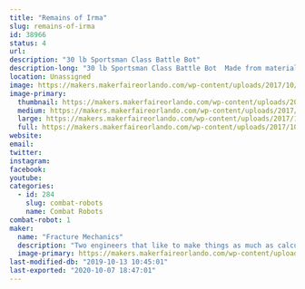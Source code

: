 ```yaml
---
title: "Remains of Irma"
slug: remains-of-irma
id: 38966
status: 4
url: 
description: "30 lb Sportsman Class Battle Bot"
description-long: "30 lb Sportsman Class Battle Bot  Made from materials scrounged from remnants of Hurricane Irma."
location: Unassigned
image: https://makers.makerfaireorlando.com/wp-content/uploads/2017/10/IMG_3183.jpg
image-primary:
  thumbnail: https://makers.makerfaireorlando.com/wp-content/uploads/2017/10/IMG_3183-150x150.jpg
  medium: https://makers.makerfaireorlando.com/wp-content/uploads/2017/10/IMG_3183-225x300.jpg
  large: https://makers.makerfaireorlando.com/wp-content/uploads/2017/10/IMG_3183.jpg
  full: https://makers.makerfaireorlando.com/wp-content/uploads/2017/10/IMG_3183.jpg
website: 
email: 
twitter: 
instagram: 
facebook: 
youtube: 
categories:
  - id: 284
    slug: combat-robots
    name: Combat Robots
combat-robot: 1
maker:
  name: "Fracture Mechanics"
  description: "Two engineers that like to make things as much as calculate things"
  image-primary: https://makers.makerfaireorlando.com/wp-content/uploads/2017/10/IMG_3187-768x1024.jpg
last-modified-db: "2019-10-13 10:45:01"
last-exported: "2020-10-07 18:47:01"
---
```

